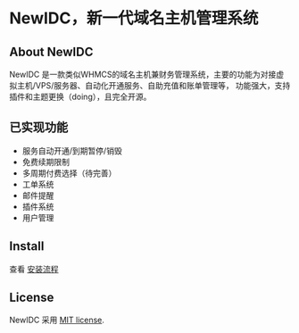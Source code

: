 # NewIDC，新一代域名主机管理系统

## About NewIDC

NewIDC 是一款类似WHMCS的域名主机兼财务管理系统，主要的功能为对接虚拟主机/VPS/服务器、自动化开通服务、自助充值和账单管理等，
功能强大，支持插件和主题更换（doing），且完全开源。

## 已实现功能

* 服务自动开通/到期暂停/销毁
* 免费续期限制
* 多周期付费选择（待完善）
* 工单系统
* 邮件提醒
* 插件系统
* 用户管理

## Install
查看 [安装流程](https://github.com/moqiaoduo/NewIDC/wiki/%E5%AE%89%E8%A3%85%E6%B5%81%E7%A8%8B)

## License

NewIDC 采用 [MIT license](https://opensource.org/licenses/MIT).
